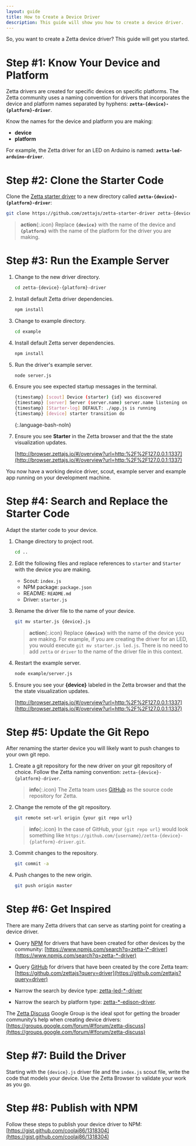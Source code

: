 ```yaml
---
layout: guide
title: How to Create a Device Driver
description: This guide will show you how to create a device driver.
---
```


So, you want to create a Zetta device driver? This guide will get you started.

# Step #1: Know Your Device and Platform

Zetta drivers are created for specific devices on specific platforms. The Zetta community uses a naming convention for drivers that incorporates the device and platform names separated by hyphens: **`zetta-{device}-{platform}-driver`**. 

Know the names for the device and platform you are making:

* **device**
* **platform**

For example, the Zetta driver for an LED on Arduino is named: **`zetta-led-arduino-driver`**.

# Step #2: Clone the Starter Code

Clone the [Zetta starter driver](https://github.com/zettajs/zetta-starter-driver) to a new directory called **`zetta-{device}-{platform}-driver`**:

```bash
git clone https://github.com/zettajs/zetta-starter-driver zetta-{device}-{platform}-driver
```

> **action**{:.icon} Replace **`{device}`** with the name of the device and **`{platform}`** with the name of the platform for the driver you are making.

# Step #3: Run the Example Server

1. Change to the new driver directory.

   ```bash
   cd zetta-{device}-{platform}-driver
   ```

1. Install default Zetta driver dependencies.

   ```bash
   npm install
   ```

1. Change to example directory.

   ```bash
   cd example
   ```

1. Install default Zetta server dependencies.

   ```bash
   npm install
   ```

1. Run the driver's example server.

   ```bash
   node server.js
   ```

1. Ensure you see expected startup messages in the terminal.

   ```bash
   {timestamp} [scout] Device (starter) {id} was discovered
   {timestamp} [server] Server (server.name) server.name listening on http://127.0.0.1:1337
   {timestamp} [Starter-log] DEFAULT: ./app.js is running
   {timestamp} [device] starter transition do   
   ```
   {:.language-bash-noln}
   
1. Ensure you see **Starter** in the Zetta browser and that the the state visualization updates.

   [http://browser.zettajs.io/#/overview?url=http:%2F%2F127.0.0.1:1337](http://browser.zettajs.io/#/overview?url=http:%2F%2F127.0.0.1:1337)

You now have a working device driver, scout, example server and example app running on your development machine. 

# Step #4: Search and Replace the Starter Code

Adapt the starter code to your device.

1. Change directory to project root.

   ```bash
   cd ..
   ```

1. Edit the following files and replace references to `starter` and `Starter` with the device you are making.

   * Scout: `index.js`
   * NPM package: `package.json`
   * README: `README.md`
   * Driver: `starter.js`

1. Rename the driver file to the name of your device.

   ```bash
   git mv starter.js {device}.js
   ```

   > **action**{:.icon} Replace **`{device}`** with the name of the device you are making. For example, if you are creating the driver for an LED, you would execute `git mv starter.js led.js`. There is no need to add `zetta` or `driver` to the name of the driver file in this context.

1. Restart the example server.

   ```bash
   node example/server.js
   ```
   
1. Ensure you see your **{device}** labeled in the Zetta browser and that the the state visualization updates.

      [http://browser.zettajs.io/#/overview?url=http:%2F%2F127.0.0.1:1337](http://browser.zettajs.io/#/overview?url=http:%2F%2F127.0.0.1:1337)

# Step #5: Update the Git Repo

After renaming the starter device you will likely want to push changes to your own git repo.

1. Create a git repository for the new driver on your git repository of choice. Follow the Zetta naming convention: `zetta-{device}-{platform}-driver`.

   > **info**{:.icon} The Zetta team uses [GitHub](https://help.github.com/articles/create-a-repo/) as the source code repository for Zetta.

1. Change the remote of the git repository.

   ```bash
   git remote set-url origin {your git repo url}
   ```
   
   > **info**{:.icon} In the case of GitHub, your `{git repo url}` would look something like `https://github.com/{username}/zetta-{device}-{platform}-driver.git`.

2. Commit changes to the repository.

   ```bash
   git commit -a
   ```

2. Push changes to the new origin.

   ```bash
   git push origin master
   ```

# Step #6: Get Inspired

There are many Zetta drivers that can serve as starting point for creating a device driver.

* Query [NPM](https://www.npmjs.com/search?q=zetta-*-driver) for drivers that have been created for other devices by the community:
  [https://www.npmjs.com/search?q=zetta-\*-driver](https://www.npmjs.com/search?q=zetta-*-driver)
  
* Query [GitHub](https://github.com/zettajs?query=driver) for drivers that have been created by the core Zetta team:
  [https://github.com/zettajs?query=driver](https://github.com/zettajs?query=driver)

* Narrow the search by device type: [zetta-led-\*-driver](https://github.com/search?utf8=%E2%9C%93&q=zetta-led-*-driver&type=Repositories)

* Narrow the search by platform type: [zetta-\*-edison-driver](https://github.com/search?utf8=%E2%9C%93&q=zetta-*-edison-driver&type=Repositories&ref=searchresults).

The [Zetta Discuss](https://groups.google.com/forum/#!forum/zetta-discuss) Google Group is the ideal spot for getting the broader community’s help when creating device drivers: [https://groups.google.com/forum/#!forum/zetta-discuss](https://groups.google.com/forum/#!forum/zetta-discuss)

# Step #7: Build the Driver

Starting with the `{device}.js` driver file and the `index.js` scout file, write the code that models your device. Use the Zetta Browser to validate your work as you go.

# Step #8: Publish with NPM

Follow these steps to publish your device driver to NPM: [https://gist.github.com/coolaj86/1318304](https://gist.github.com/coolaj86/1318304)

